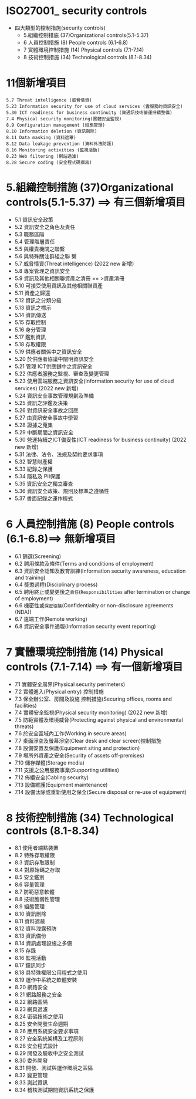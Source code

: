 # ISO27001_ security controls
- 四大類型的控制措施(security controls)
  - 5.組織控制措施 (37)Organizational controls(5.1-5.37)
  - 6 人員控制措施 (8) People controls (6.1-6.8)
  - 7 實體環境控制措施 (14) Physical controls  (7.1-7.14)
  - 8 技術控制措施 (34) Technological controls (8.1-8.34)

# 11個新增項目
```
5.7 Threat intelligence (威脅情資)
5.23 Information security for use of cloud services (雲服務的資訊安全)
5.30 ICT readiness for business continuity (資通訊技術營運持續整備)
7.4 Physical security monitoring(實體安全監視)
8.9 Configuration management (組態管理)
8.10 Information deletion (資訊刪除)
8.11 Data masking (資料遮罩)
8.12 Data leakage prevention (資料外洩防護)
8.16 Monitoring activities (監視活動)
8.23 Web filtering (網站過濾)
8.28 Secure coding (安全程式碼撰寫)
```
# 5.組織控制措施 (37)Organizational controls(5.1-5.37) ==> 有三個新增項目
- 5.1 資訊安全政策
- 5.2 資訊安全之角色及責任
- 5.3 職務區隔
- 5.4 管理階層責任
- 5.5 與權責機關之聯繫
- 5.6 與特殊關注群組之聯 繫
- 5.7 威脅情資(Threat intelligence)  (2022 new 新增)
- 5.8 專案管理之資訊安全
- 5.9 資訊及其他相關聯資產之清冊 == >資產清冊
- 5.10 可接受使用資訊及其他相關聯資產
- 5.11 資產之歸還
- 5.12 資訊之分類分級
- 5.13 資訊之標示
- 5.14 資訊傳送
- 5.15 存取控制
- 5.16 身分管理
- 5.17 鑑別資訊
- 5.18 存取權限
- 5.19 供應者關係中之資訊安全
- 5.20 於供應者協議中闡明資訊安全
- 5.21 管理 ICT供應鏈中之資訊安全
- 5.22 供應者服務之監視、審查及變更管理
- 5.23 使用雲端服務之資訊安全(Information security for use of cloud services) (2022 new 新增)
- 5.24 資訊安全事故管理規劃及準備
- 5.25 資訊之評鑑及決策
- 5.26 對資訊安全事故之回應
- 5.27 由資訊安全事故中學習
- 5.28 證據之蒐集
- 5.29 中斷期間之資訊安全
- 5.30 營運持續之ICT備妥性(ICT readiness for business continuity) (2022 new 新增)
- 5.31 法律、法令、法規及契約要求事項
- 5.32 智慧財產權
- 5.33 紀錄之保護
- 5.34 隱私及 PII保護
- 5.35 資訊安全之獨立審查
- 5.36 資訊安全政策、規則及標準之遵循性
- 5.37 書面記錄之運作程式

# 6 人員控制措施 (8) People controls (6.1-6.8)==> 無新增項目
- 6.1 篩選(Screening)
- 6.2 聘用條款及條件(Terms and conditions of employment)
- 6.3 資訊安全認知及教育訓練(Information security awareness, education and training)
- 6.4 獎懲過程(Disciplinary process)
- 6.5 聘用終止或變更後之`責任`(`Responsibilities` after termination or change of employment)
- 6.6 機密性或`保密協議`(Confidentiality  or  non-disclosure agreements (NDA))
- 6.7 遠端工作(Remote working)
- 6.8 資訊安全事件通報(Information security event reporting)


# 7 實體環境控制措施 (14) Physical controls  (7.1-7.14) ==> 有一個新增項目
- 7.1 實體安全周界(Physical security perimeters)
- 7.2 實體進入(Physical entry) 控制措施
- 7.3 保全辦公室、房間及設施 控制措施(Securing offices, rooms and facilities)
- 7.4 實體安全監視(Physical security monitoring)  (2022 new 新增)
- 7.5 防範實體及環境威脅(Protecting against physical and environmental threats)
- 7.6 於安全區域內工作(Working in secure areas)
- 7.7 桌面淨空及螢幕淨空(Clear desk and clear screen)控制措施
- 7.8 設備安置及保護(Equipment siting and protection)
- 7.9 場所外資產之安全(Security of assets off-premises)
- 7.10 儲存媒體(Storage media)
- 7.11 支援之公用服務事業(Supporting utilities)
- 7.12 佈纜安全(Cabling security)
- 7.13 設備維護(Equipment maintenance)
- 7.14 設備汰除或重新使用之保全(Secure disposal or re-use of equipment)
        
# 8 技術控制措施 (34) Technological controls (8.1-8.34)
- 8.1 使用者端點裝置
- 8.2 特殊存取權限
- 8.3 資訊存取限制
- 8.4 對原始碼之存取
- 8.5 安全鑑別
- 8.6 容量管理
- 8.7 防範惡意軟體
- 8.8 技術脆弱性管理
- 8.9 組態管理
- 8.10 資訊刪除
- 8.11 資料遮蔽
- 8.12 資料洩露預防
- 8.13 資訊備份
- 8.14 資訊處理設施之多備
- 8.15 存錄
- 8.16 監視活動
- 8.17 鐘訊同步
- 8.18 具特殊權限公用程式之使用
- 8.19 運作中系統之軟體安裝
- 8.20 網路安全
- 8.21 網路服務之安全
- 8.22 網路區隔
- 8.23 網頁過濾
- 8.24 密碼技術之使用
- 8.25 安全開發生命週期
- 8.26 應用系統安全要求事項
- 8.27 安全系統架構及工程原則
- 8.28 安全程式設計
- 8.29 開發及驗收中之安全測試
- 8.30 委外開發
- 8.31 開發、測試與運作環境之區隔
- 8.32 變更管理
- 8.33 測試資訊
- 8.34 稽核測試期間資訊系統之保護


